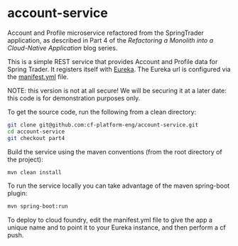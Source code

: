 # account-service
Account and Profile microservice refactored from the SpringTrader application, as described in Part 4 of the *Refactoring a Monolith into a Cloud-Native Application* blog series.

This is a simple REST service that provides Account and Profile data for Spring Trader. It registers itself with [Eureka](https://github.com/Netflix/eureka/wiki/Eureka-at-a-glance). The Eureka url is configured via the [manifest.yml](https://github.com/cf-platform-eng/account-service/blob/part4/manifest.yml) file.

NOTE: this version is not at all secure! We will be securing it at a later date: this code is for demonstration purposes only.

To get the source code, run the following from a clean directory:

```bash
git clone git@github.com:cf-platform-eng/account-service.git
cd account-service
git checkout part4
```

Build the service using the maven conventions (from the root directory of the project):

```bash
mvn clean install
```

To run the service locally you can take advantage of the maven spring-boot plugin:

```bash
mvn spring-boot:run
```

To deploy to cloud foundry, edit the manifest.yml file to give the app a unique name and to point it to your Eureka instance, and then perform a cf push.
